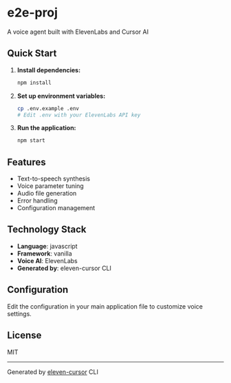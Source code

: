 # e2e-proj

A voice agent built with ElevenLabs and Cursor AI

## Quick Start

1. **Install dependencies:**
   ```bash
   npm install
   ```

2. **Set up environment variables:**
   ```bash
   cp .env.example .env
   # Edit .env with your ElevenLabs API key
   ```

3. **Run the application:**
   ```bash
   npm start
   ```

## Features

- Text-to-speech synthesis
- Voice parameter tuning
- Audio file generation
- Error handling
- Configuration management

## Technology Stack

- **Language**: javascript
- **Framework**: vanilla
- **Voice AI**: ElevenLabs
- **Generated by**: eleven-cursor CLI

## Configuration

Edit the configuration in your main application file to customize voice settings.

## License

MIT

---

Generated by [eleven-cursor](https://github.com/silver-team/eleven-cursor) CLI
